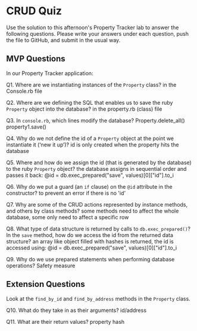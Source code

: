 # CRUD Quiz

Use the solution to this afternoon's Property Tracker lab to answer the following questions. Please write your answers under each question, push the file to GitHub, and submit in the usual way.

## MVP Questions

In our Property Tracker application:

Q1. Where are we instantiating instances of the `Property` class?
in the Console.rb file

Q2. Where are we defining the SQL that enables us to save the ruby `Property` object into the database?
in the property.rb (class) file

Q3. In `console.rb`, which lines modify the database?
Property.delete_all()
property1.save()

Q4. Why do we not define the id of a `Property` object at the point we instantiate it (‘new it up’)?
id is only created when the property hits the database

Q5. Where and how do we assign the id (that is generated by the database) to the ruby `Property` object?
the database assigns in sequential order and passes it back:
    @id = db.exec_prepared("save", values)[0]["id"].to_i

Q6. Why do we put a guard (an `if` clause) on the `@id` attribute in the constructor?
to prevent an error if there is no 'id'

Q7. Why are some of the CRUD actions represented by instance methods, and others by class methods?
some methods need to affect the whole database, some only need to affect a specific row

Q8. What type of data structure is returned by calls to `db.exec_prepared()`? In the `save` method, how do we access the id from the returned data structure?
an array like object filled with hashes is returned, the id is accessed using:
    @id = db.exec_prepared("save", values)[0]["id"].to_i

Q9. Why do we use prepared statements when performing database operations?
Safety measure

## Extension Questions

Look at the `find_by_id` and `find_by_address` methods in the `Property` class.

Q10. What do they take in as their arguments?
id/address

Q11. What are their return values?
property hash
